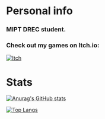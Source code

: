 # Personal info

### MIPT DREC student.

### Check out my games on Itch.io:
[![Itch](https://img.shields.io/badge/-Itch.io-090909?style=for-the-badge&logo=Itch.io&logoColor=blueviolet)](https://froggy-chair.itch.io)

# Stats

[![Anurag's GitHub stats](https://github-readme-stats.vercel.app/api?username=k-kashapov&show_icons=true&theme=swift)](https://github.com/anuraghazra/github-readme-stats)

[![Top Langs](https://github-readme-stats.vercel.app/api/top-langs/?username=k-kashapov&theme=swift&layout=compact)](https://github.com/anuraghazra/github-readme-stats)

<!--
**k-kashapov/k-kashapov** is a ✨ _special_ ✨ repository because its `README.md` (this file) appears on your GitHub profile.

Here are some ideas to get you started:

- 🔭 I’m currently working on ...
- 🌱 I’m currently learning ...
- 👯 I’m looking to collaborate on ...
- 🤔 I’m looking for help with ...
- 💬 Ask me about ...
- 📫 How to reach me: ...
- 😄 Pronouns: ...
- ⚡ Fun fact: ...
-->
